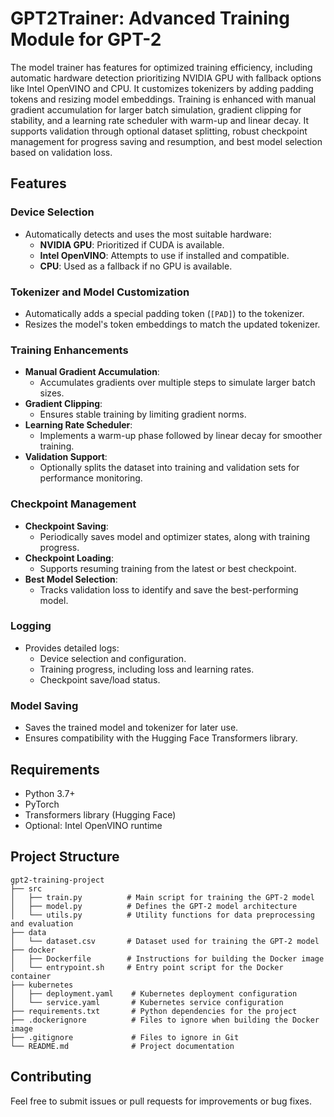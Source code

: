 # GPT2Trainer: Advanced Training Module for GPT-2

The model trainer has features for optimized training efficiency, including automatic hardware detection prioritizing NVIDIA GPU with fallback options like Intel OpenVINO and CPU. It customizes tokenizers by adding padding tokens and resizing model embeddings. Training is enhanced with manual gradient accumulation for larger batch simulation, gradient clipping for stability, and a learning rate scheduler with warm-up and linear decay. It supports validation through optional dataset splitting, robust checkpoint management for progress saving and resumption, and best model selection based on validation loss.

## Features

### Device Selection
- Automatically detects and uses the most suitable hardware:
  - **NVIDIA GPU**: Prioritized if CUDA is available.
  - **Intel OpenVINO**: Attempts to use if installed and compatible.
  - **CPU**: Used as a fallback if no GPU is available.

### Tokenizer and Model Customization
- Automatically adds a special padding token (`[PAD]`) to the tokenizer.
- Resizes the model's token embeddings to match the updated tokenizer.

### Training Enhancements
- **Manual Gradient Accumulation**:
  - Accumulates gradients over multiple steps to simulate larger batch sizes.
- **Gradient Clipping**:
  - Ensures stable training by limiting gradient norms.
- **Learning Rate Scheduler**:
  - Implements a warm-up phase followed by linear decay for smoother training.
- **Validation Support**:
  - Optionally splits the dataset into training and validation sets for performance monitoring.

### Checkpoint Management
- **Checkpoint Saving**:
  - Periodically saves model and optimizer states, along with training progress.
- **Checkpoint Loading**:
  - Supports resuming training from the latest or best checkpoint.
- **Best Model Selection**:
  - Tracks validation loss to identify and save the best-performing model.

### Logging
- Provides detailed logs:
  - Device selection and configuration.
  - Training progress, including loss and learning rates.
  - Checkpoint save/load status.

### Model Saving
- Saves the trained model and tokenizer for later use.
- Ensures compatibility with the Hugging Face Transformers library.

## Requirements
- Python 3.7+
- PyTorch
- Transformers library (Hugging Face)
- Optional: Intel OpenVINO runtime

## Project Structure

```
gpt2-training-project
├── src
│   ├── train.py          # Main script for training the GPT-2 model
│   ├── model.py          # Defines the GPT-2 model architecture
│   └── utils.py          # Utility functions for data preprocessing and evaluation
├── data
│   └── dataset.csv       # Dataset used for training the GPT-2 model
├── docker
│   ├── Dockerfile        # Instructions for building the Docker image
│   └── entrypoint.sh     # Entry point script for the Docker container
├── kubernetes
│   ├── deployment.yaml    # Kubernetes deployment configuration
│   └── service.yaml       # Kubernetes service configuration
├── requirements.txt       # Python dependencies for the project
├── .dockerignore          # Files to ignore when building the Docker image
├── .gitignore             # Files to ignore in Git
└── README.md              # Project documentation
```

## Contributing

Feel free to submit issues or pull requests for improvements or bug fixes.

